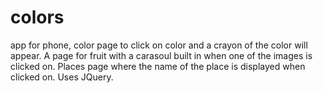 # colors
app for phone, color page to click on color and a crayon of the color will appear.
A page for fruit with a carasoul built in when one of the images is clicked on.
Places page where the name of the place is displayed when clicked on. 
Uses JQuery.
